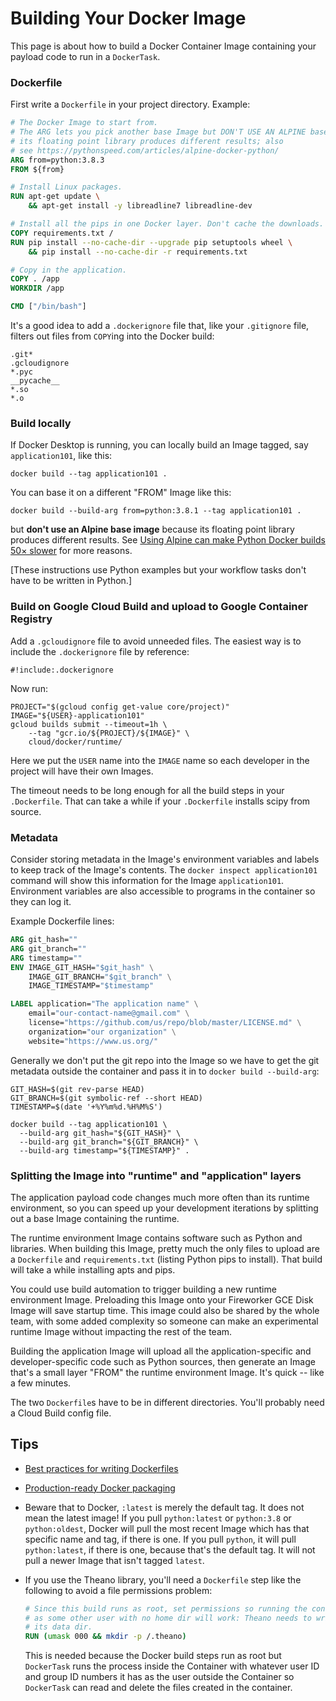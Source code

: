 # Building Your Docker Image

This page is about how to build a Docker Container Image containing your payload
code to run in a `DockerTask`.


### Dockerfile

First write a `Dockerfile` in your project directory. Example:

```Dockerfile
# The Docker Image to start from.
# The ARG lets you pick another base Image but DON'T USE AN ALPINE base since
# its floating point library produces different results; also
# see https://pythonspeed.com/articles/alpine-docker-python/
ARG from=python:3.8.3
FROM ${from}

# Install Linux packages.
RUN apt-get update \
    && apt-get install -y libreadline7 libreadline-dev

# Install all the pips in one Docker layer. Don't cache the downloads.
COPY requirements.txt /
RUN pip install --no-cache-dir --upgrade pip setuptools wheel \
    && pip install --no-cache-dir -r requirements.txt

# Copy in the application.
COPY . /app
WORKDIR /app

CMD ["/bin/bash"]
```

It's a good idea to add a `.dockerignore` file that, like your
`.gitignore` file, filters out files from `COPY`ing into the Docker build:

```gitignore
.git*
.gcloudignore
*.pyc
__pycache__
*.so
*.o
```


### Build locally

If Docker Desktop is running, you can locally build an Image tagged,
say `application101`, like this:

```shell script
docker build --tag application101 .
```

You can base it on a different "FROM" Image like this:

```shell script
docker build --build-arg from=python:3.8.1 --tag application101 .
```

but **don't use an Alpine base image** because its floating point library produces
different results. See [Using Alpine can make Python Docker builds 50×
slower](https://pythonspeed.com/articles/alpine-docker-python/) for more reasons.

[These instructions use Python examples but your workflow tasks don't have to
be written in Python.]


### Build on Google Cloud Build and upload to Google Container Registry

Add a `.gcloudignore` file to avoid unneeded files. The easiest way is to
include the `.dockerignore` file by reference:

```gitignore
#!include:.dockerignore
```

Now run:

```shell script
PROJECT="$(gcloud config get-value core/project)"
IMAGE="${USER}-application101"
gcloud builds submit --timeout=1h \
    --tag "gcr.io/${PROJECT}/${IMAGE}" \
    cloud/docker/runtime/
```

Here we put the `USER` name into the `IMAGE` name so each developer in
the project will have their own Images.

The timeout needs to be long enough for all the build steps in your `.Dockerfile`.
That can take a while if your `.Dockerfile` installs scipy from source.


### Metadata
Consider storing metadata in the Image's environment variables and labels to keep
track of the Image's contents. The `docker inspect application101` command will
show this information for the Image `application101`.
Environment variables are also accessible to programs in the container so they
can log it.

Example Dockerfile lines:

```Dockerfile
ARG git_hash=""
ARG git_branch=""
ARG timestamp=""
ENV IMAGE_GIT_HASH="$git_hash" \
	IMAGE_GIT_BRANCH="$git_branch" \
	IMAGE_TIMESTAMP="$timestamp"

LABEL application="The application name" \
    email="our-contact-name@gmail.com" \
    license="https://github.com/us/repo/blob/master/LICENSE.md" \
    organization="our organization" \
    website="https://www.us.org/"
```

Generally we don't put the git repo into the Image so we have to get the
git metadata outside the container and pass it in to `docker build --build-arg`:

```shell script
GIT_HASH=$(git rev-parse HEAD)
GIT_BRANCH=$(git symbolic-ref --short HEAD)
TIMESTAMP=$(date '+%Y%m%d.%H%M%S')

docker build --tag application101 \
  --build-arg git_hash="${GIT_HASH}" \
  --build-arg git_branch="${GIT_BRANCH}" \
  --build-arg timestamp="${TIMESTAMP}" .
```


### Splitting the Image into "runtime" and "application" layers

The application payload code changes much more often than its runtime
environment, so you can speed up your development iterations by splitting
out a base Image containing the runtime.

The runtime environment Image contains software such as Python and libraries.
When building this Image, pretty much the only files to upload are a
`Dockerfile` and `requirements.txt` (listing Python pips to install).
That build will take a while installing apts and pips.

You could use build automation to trigger building a new runtime environment
Image. Preloading this Image onto your Fireworker GCE Disk Image will save
startup time. This image could also be shared by the whole team, with some
added complexity so someone can make an experimental runtime Image without
impacting the rest of the team.

Building the application Image will upload all the application-specific and
developer-specific code such as Python sources, then generate an Image that's
a small layer "FROM" the runtime environment Image. It's quick -- like a few
minutes.

The two `Dockerfile`s have to be in different directories. You'll probably
need a Cloud Build config file.


## Tips

* [Best practices for writing Dockerfiles](https://docs.docker.com/develop/develop-images/dockerfile_best-practices/)

* [Production-ready Docker packaging](https://pythonspeed.com/docker/)

* Beware that to Docker, `:latest` is merely the default tag. It does not mean the
latest image! If you pull `python:latest` or `python:3.8` or `python:oldest`,
Docker will pull the most recent Image which has that specific name and tag, if
there is one. If you pull `python`, it will pull `python:latest`, if there is one,
because that's the default tag. It will not pull a newer Image that isn't tagged
`latest`.

* If you use the Theano library, you'll need a `Dockerfile` step like the
following to avoid a file permissions problem:

  ```dockerfile
  # Since this build runs as root, set permissions so running the container
  # as some other user with no home dir will work: Theano needs to write into
  # its data dir.
  RUN (umask 000 && mkdir -p /.theano)
  ```

  This is needed because the Docker build steps run as root but `DockerTask`
  runs the process inside the Container with whatever user ID and group ID
  numbers it has as the user outside the Container so `DockerTask` can read and
  delete the files created in the container.
